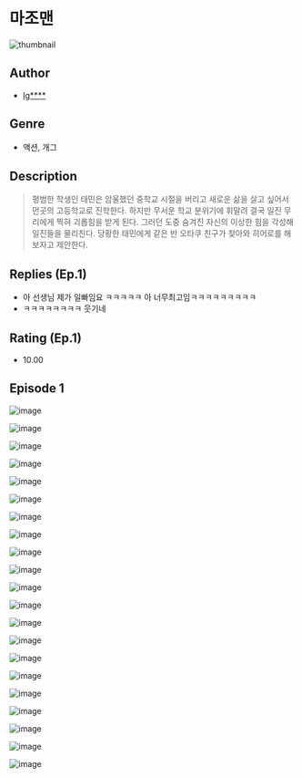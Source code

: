 # 마조맨
![thumbnail](https://image-comic.pstatic.net/user_contents_data/challenge_comic/2023/05/25/upload_7364573302257563748_480x623.jpeg)

## Author
- [lg****](https://comic.naver.com/artistTitle?id=367282)

## Genre
- 액션, 개그

## Description
> 평범한 학생인 태민은 암울했던 중학교 시절을 버리고 새로운 삶을 살고 싶어서 먼곳의 고등학교로 진학한다. 하지만 무서운 학교 분위기에 휘말려 결국 일진 무리에게 찍혀 괴롭힘을 받게 된다. 그러던 도중 숨겨진 자신의 이상한 힘을 각성해 일진들을 물리친다. 당황한 태민에게 같은 반 오타쿠 친구가 찾아와 히어로를 해보자고 제안한다.

## Replies (Ep.1)
- 아 선생님 제가 일빠임요 ㅋㅋㅋㅋㅋ 아 너무최고임ㅋㅋㅋㅋㅋㅋㅋㅋㅋ
- ㅋㅋㅋㅋㅋㅋㅋㅋ 웃기네

## Rating (Ep.1)
- 10.00

## Episode 1
![image](https://image-comic.pstatic.net/user_contents_data/challenge_comic/2023/05/25/367282/upload_3688510097776338277.jpeg)

![image](https://image-comic.pstatic.net/user_contents_data/challenge_comic/2023/05/25/367282/upload_3618986684867490615.jpeg)

![image](https://image-comic.pstatic.net/user_contents_data/challenge_comic/2023/05/25/367282/upload_7220458998942021687.jpeg)

![image](https://image-comic.pstatic.net/user_contents_data/challenge_comic/2023/05/25/367282/upload_3978760269017134177.jpeg)

![image](https://image-comic.pstatic.net/user_contents_data/challenge_comic/2023/05/25/367282/upload_3689117943153898294.jpeg)

![image](https://image-comic.pstatic.net/user_contents_data/challenge_comic/2023/05/25/367282/upload_7306071565567079782.jpeg)

![image](https://image-comic.pstatic.net/user_contents_data/challenge_comic/2023/05/25/367282/upload_7076339412872868657.jpeg)

![image](https://image-comic.pstatic.net/user_contents_data/challenge_comic/2023/05/25/367282/upload_7075774263896453176.jpeg)

![image](https://image-comic.pstatic.net/user_contents_data/challenge_comic/2023/05/25/367282/upload_7233399168455553122.jpeg)

![image](https://image-comic.pstatic.net/user_contents_data/challenge_comic/2023/05/25/367282/upload_3978192706336284983.jpeg)

![image](https://image-comic.pstatic.net/user_contents_data/challenge_comic/2023/05/25/367282/upload_7364564506933147190.jpeg)

![image](https://image-comic.pstatic.net/user_contents_data/challenge_comic/2023/05/25/367282/upload_7364009059582751286.jpeg)

![image](https://image-comic.pstatic.net/user_contents_data/challenge_comic/2023/05/25/367282/upload_3833465300703601203.jpeg)

![image](https://image-comic.pstatic.net/user_contents_data/challenge_comic/2023/05/25/367282/upload_3702632036211896417.jpeg)

![image](https://image-comic.pstatic.net/user_contents_data/challenge_comic/2023/05/25/367282/upload_3978192735645688933.jpeg)

![image](https://image-comic.pstatic.net/user_contents_data/challenge_comic/2023/05/25/367282/upload_4050205258280415537.jpeg)

![image](https://image-comic.pstatic.net/user_contents_data/challenge_comic/2023/05/25/367282/upload_7005176834923193956.jpeg)

![image](https://image-comic.pstatic.net/user_contents_data/challenge_comic/2023/05/25/367282/upload_3762866774969967201.jpeg)

![image](https://image-comic.pstatic.net/user_contents_data/challenge_comic/2023/05/25/367282/upload_7292794773750309476.jpeg)

![image](https://image-comic.pstatic.net/user_contents_data/challenge_comic/2023/05/25/367282/upload_3760842385051169380.jpeg)

![image](https://image-comic.pstatic.net/user_contents_data/challenge_comic/2023/05/25/367282/upload_7089567658688276018.jpeg)
